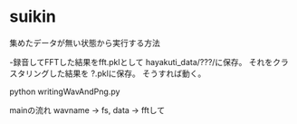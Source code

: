 
# suikin

集めたデータが無い状態から実行する方法

-録音してFFTした結果をfft.pklとして
hayakuti_data/???/に保存。
それをクラスタリングした結果を
?.pklに保存。
そうすれば動く。

python writingWavAndPng.py

mainの流れ
wavname -> fs, data -> fftして
